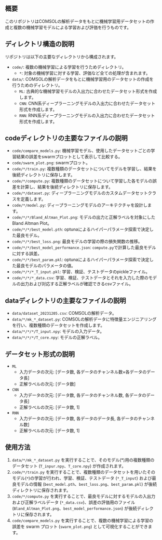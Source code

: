 ## 概要
このリポジトリはCOMSOLの解析データをもとに機械学習用データセットの作成と複数の機械学習モデルによる学習および評価を行うものです。

## ディレクトリ構造の説明
リポジトリは以下の主要なディレクトリから構成されます。
- `code/`: 複数の機械学習による学習を行うためディレクトリ。
  - `*`: 対象の機械学習に対する学習、評価など全ての処理が含まれます。
- `data/`: COMSOLの解析データをもとに機械学習用のデータセットの作成を行うためのディレクトリ。
  - `ML`: 古典的な機械学習モデルの入出力に合わせたデータセット形式を作成します。
  - `CNN`: CNN系ディープラーニングモデルの入出力に合わせたデータセット形式を作成します。
  - `RNN`: RNN系ディープラーニングモデルの入出力に合わせたデータセット形式を作成します。

## codeディレクトリの主要なファイルの説明
- `code/compare_models.py`: 機械学習モデル、使用したデータセットごとの学習結果の誤差をswarmプロットとして表示して比較する。
- `code/swarm_plot.png`: swarmプロット。
- `code/*/train.py`: 複数種類のデータセットについてモデルを学習し、結果を後続ディレクトリに保存します。
- `code/*/compute.py`: 複数種類のデータセットについて学習した各モデルの誤差を計算し、結果を後続ディレクトリに保存します。
- `code/*/dataset.py`: ディープラーニングモデルのカスタムデータセットクラスを定義します。
- `code/*/model.py`: ディープラーニングモデルのアーキテクチャを設計します。
- `code/*/*/Bland_Altman_Plot.png`: モデルの出力と正解ラベルを対象にしたBland Altman Plot。
- `code/*/*/best_model.pth`: optunaによるハイパーパラメータ探索で決定した最良モデル。
- `code/*/*/best_loss.png`: 最良モデルの学習の際の損失関数の推移。
- `code/*/*/best_model_performance.json`: `compute.py`で計算した最良モデルに対する誤差。
- `code/*/*/best_param.pkl`: optunaによるハイパーパラメータ探索で決定した最良モデルのパラメータの値。
- `code/*/*/*_T_input.pkl`: 学習、検証、テストデータのpickleファイル。
- `code/*/*/*_data.csv`: 学習、検証、テストデータとそれを入力した際のモデルの出力および対応する正解ラベルが確認できるcsvファイル。

## dataディレクトリの主要なファイルの説明
- `data/dataset_20231205.csv`: COMSOLの解析データ。
- `data/*/mk_*_dataset.py`: COMSOLの解析データに特徴量エンジニアリングを行い、複数種類のデータセットを作成します。
- `data/*/*/*/T_input.npy`: モデルの入力データ。
- `data/*/*/*/T_core.npy`: モデルの正解ラベル。

## データセット形式の説明
- `ML`
  - 入力データの次元: [データ数, 各データのチャンネル数×各データのデータ長]
  - 正解ラベルの次元: [データ数]
- `CNN`
  - 入力データの次元: [データ数, 各データのチャンネル数, 各データのデータ長]
  - 正解ラベルの次元: [データ数, 1]
- `RNN`
  - 入力データの次元: [データ数, 各データのデータ長, 各データのチャンネル数]
  - 正解ラベルの次元: [データ数, 1]

## 使用方法
1. `data/*/mk_*_dataset.py` を実行することで、そのモデル(*)用の複数種類のデータセット (`T_inpur.npy`、`T_core.npy`) が作成されます。
2. `code/*/train.py` を実行することで、複数種類のデータセットを用いたそのモデル(`*`)の学習が行われ、学習、検証、テストデータ (`*_T_input`) および最良モデルの情報 (`best_model.pth`、`best_loss.png`、`best_param.pkl`) が後続ディレクトリに保存されます。
3. `code/*/compute.py` を実行することで、最良モデルに対するモデルの入出力および正解ラベルデータ (`*_data.csv`)、誤差の評価用のファイル (`Bland_Altman_Plot.png`、`best_model_performance.json`) が後続ディレクトリに保存されます。
4. `code/compare_models.py` を実行することで、複数の機械学習による学習の誤差を swarm プロット (`swarm_plot.png`) として可視化することができます。